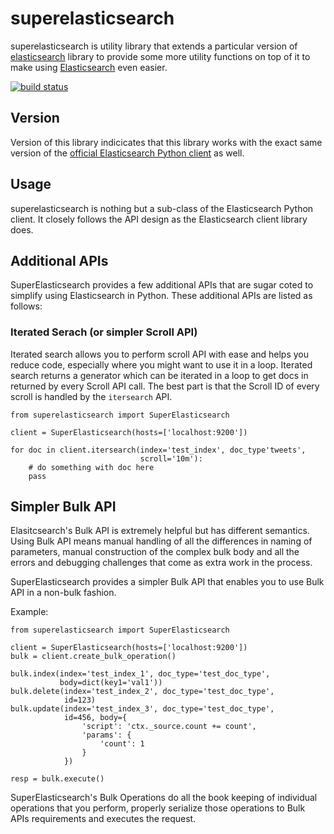 # superelasticsearch

superelasticsearch is utility library that extends a particular version of
[elasticsearch][es] library to provide some more utility functions on top of it
to make using [Elasticsearch][es_server] even easier.

[![build status](http://office.wingify.com/gitlab-ci/projects/9/status.png?ref=master)](http://office.wingify.com/gitlab-ci/projects/9?ref=master)

## Version

Version of this library indicicates that this library works with the exact same
version of the [official Elasticsearch Python client][es] as well.

## Usage

superelasticsearch is nothing but a sub-class of the Elasticsearch Python
client. It closely follows the API design as the Elasticsearch client library
does.

## Additional APIs

SuperElasticsearch provides a few additional APIs that are sugar coted to
simplify using Elasticsearch in Python. These additional APIs are listed as
follows:

### Iterated Serach (or simpler Scroll API)

Iterated search allows you to perform scroll API with ease and helps you reduce
code, especially where you might want to use it in a loop. Iterated search
returns a generator which can be iterated in a loop to get docs in returned by
every Scroll API call. The best part is that the Scroll ID of every scroll is
handled by the ``itersearch`` API.

```
from superelasticsearch import SuperElasticsearch

client = SuperElasticsearch(hosts=['localhost:9200'])

for doc in client.itersearch(index='test_index', doc_type'tweets',
                             scroll='10m'):
    # do something with doc here
    pass

```

## Simpler Bulk API

Elasitcsearch's Bulk API is extremely helpful but has different semantics.
Using Bulk API means manual handling of all the differences in naming of
parameters, manual construction of the complex bulk body and all the errors
and debugging challenges that come as extra work in the process.

SuperElasticsearch provides a simpler Bulk API that enables you to use Bulk
API in a non-bulk fashion.

Example:

```
from superelasticsearch import SuperElasticsearch

client = SuperElasticsearch(hosts=['localhost:9200'])
bulk = client.create_bulk_operation()

bulk.index(index='test_index_1', doc_type='test_doc_type',
		   body=dict(key1='val1'))
bulk.delete(index='test_index_2', doc_type='test_doc_type',
		    id=123)
bulk.update(index='test_index_3', doc_type='test_doc_type',
			id=456, body={
				'script': 'ctx._source.count += count',
				'params': {
					'count': 1
				}
			})

resp = bulk.execute()
```

SuperElasticsearch's Bulk Operations do all the book keeping of individual
operations that you perform, properly serialize those operations to Bulk APIs
requirements and executes the request.

[es]: http://github.com/elasticsearch/elasticsearch-py
[es_server]: http://elasticsearch.org
